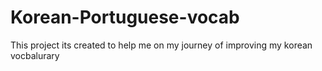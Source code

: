 # Korean-Portuguese-vocab
This project its created to help me on my journey of improving my korean vocbalurary
